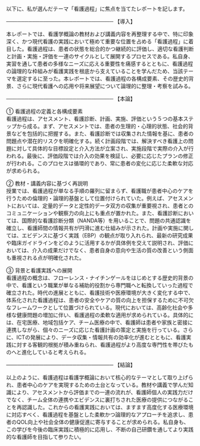 以下に、私が選んだテーマ「看護過程」に焦点を当てたレポートを記します。

─────────────────────────────
【導入】

本レポートでは、看護学概論の教材および講義内容を再整理する中で、特に印象深く、かつ現代看護の実践において極めて重要な位置を占める「看護過程」に着目した。看護過程は、患者の状態を総合的かつ継続的に評価し、適切な看護判断と計画・実施・評価を一連のサイクルとして展開するプロセスである。私自身、実習を通して患者の多様なニーズに応える重要性を痛感するとともに、看護過程の論理的な枠組みが看護実践を根底から支えていることを学んだため、当該テーマを選定するに至った。本レポートでは、看護過程の各構成要素、その歴史的背景、さらに現代看護への応用や将来展望について論理的に整理・考察を試みる。

─────────────────────────────
【本論】

① 看護過程の定義と各構成要素  
看護過程は、アセスメント、看護診断、計画、実施、評価という５つの基本ステップから成る。まず、アセスメントでは、患者の生理的・心理的状態、社会的背景などを包括的に把握する。また、看護診断では収集された情報を基に、患者の問題点や潜在的リスクを明確化する。続く計画段階では、解決すべき看護上の問題に対して具体的な目標設定と介入方法が立案され、実施段階で実際の介入が行われる。最後に、評価段階では介入の効果を検証し、必要に応じたプランの修正が行われる。このプロセスは循環的であり、常に患者の変化に応じた柔軟な対応が求められる。

② 教材・講義内容に基づく再説明  
授業では、看護過程が単なる手順の羅列に留まらず、看護職が患者中心のケアを行うための倫理的・論理的基盤として位置付けられていた。例えば、アセスメントにおいては、定量的データと定性的データ双方の収集が重要視され、患者とのコミュニケーションや観察力の向上にも重点が置かれた。また、看護診断においては、国際的な看護診断分類（NANDA等）を用いることで、問題の共通認識を確立し、看護師間の情報共有が円滑に進む仕組みが示された。計画や実施に関しては、エビデンスに基づく実践（EBP）の観点が取り入れられ、最新の研究成果や臨床ガイドラインをどのように活用するかが具体例を交えて説明され、評価においては、介入の成果だけでなく、患者自身の意向や生活の質の改善という側面も重視される点が明確化された。

③ 背景と看護実践への展開  
看護過程の概念は、フローレンス・ナイチンゲールをはじめとする歴史的背景の中で、看護という職業が単なる補助的役割から専門職へと転換していった過程で確立された。時代の進展とともに、看護技術や医療環境が大きく変化する中で、体系化された看護過程は、患者の安全やケアの質の向上を担保するために不可欠なフレームワークとして位置づけられている。現代においては、高齢化社会や多様な健康問題の増加に伴い、看護過程の柔軟な適用が求められている。具体的には、在宅医療、地域包括ケア、チーム医療の中で、看護師は患者や家族と密接に連携しながら、個々のニーズに応じた看護計画の策定と実施を行っている。さらに、ICTの発展により、データ収集・情報共有の効率化が進むとともに、看護実践に対する客観的根拠が積み重ねられ、看護過程がより高度な専門性を帯びたものへと進化していると考えられる。

─────────────────────────────
【結論】

以上のように、看護過程は看護学概論において核心的なテーマとして取り上げられ、患者中心のケアを実現するための土台となっている。教材や講義で学んだ知識により、アセスメントから評価までの一連の流れが、看護師個人の実践力だけでなく、チーム全体の連携やエビデンスに裏打ちされた医療の提供につながることを再認識した。これからの看護実践においては、ますます高度化する医療環境に対応すべく、看護過程を基盤とした柔軟かつ論理的なアプローチを追求し、患者のQOL向上や社会全体の健康促進に寄与することが求められる。私自身も、この学びを今後の臨床実践に積極的に応用し、不断の自己研鑽を通してより実践的な看護師を目指して参りたい。